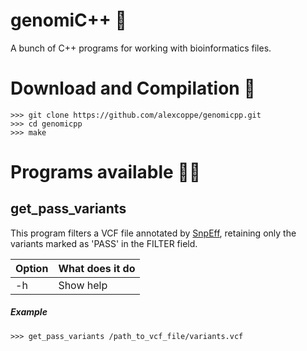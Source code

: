 # genomiC++ :dna:
A bunch of C++ programs for working with bioinformatics files.

# Download and Compilation :floppy_disk:

```console
>>> git clone https://github.com/alexcoppe/genomicpp.git
>>> cd genomicpp
>>> make
```

# Programs available :man_technologist:

## get_pass_variants

This program filters a VCF file annotated by [SnpEff](https://pcingola.github.io/SnpEff/), retaining only the variants marked as 'PASS' in the FILTER field.

Option | What does it do
------------ | -------------
-h | Show help

##### Example

```console
>>> get_pass_variants /path_to_vcf_file/variants.vcf
```
